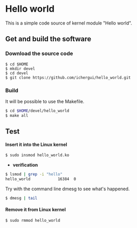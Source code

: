 # Hello world
This is a simple code source of kernel module "Hello world".

## Get and build the software
### Download the source code
    $ cd $HOME
    $ mkdir devel
    $ cd devel
    $ git clone https://github.com/ichergui/hello_world.git

### Build
It will be possible to use the Makefile.

```bash
$ cd $HOME/devel/hello_world
$ make all
```

## Test
#### Insert it into the Linux kernel
```bash
$ sudo insmod hello_world.ko
```
* __verification__
```bash
$ lsmod | grep -i "hello"
hello_world            16384  0
```

Try with the command line dmesg to see what's happened.

```bash
$ dmesg | tail
```

#### Remove it from Linux kernel
```bash
$ sudo rmmod hello_world
```
